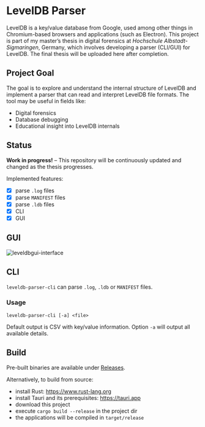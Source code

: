 # LevelDB Parser
LevelDB is a key/value database from Google, used among other things in Chromium-based browsers and applications (such as Electron). This project is part of my master’s thesis in digital forensics at *Hochschule Albstadt-Sigmaringen*, Germany, which involves developing a parser (CLI/GUI) for LevelDB. The final thesis will be uploaded here after completion.

## Project Goal

The goal is to explore and understand the internal structure of LevelDB and implement a parser that can read and interpret LevelDB file formats. The tool may be useful in fields like:

- Digital forensics
- Database debugging
- Educational insight into LevelDB internals


## Status

**Work in progress!** – This repository will be continuously updated and changed as the thesis progresses.


Implemented features:

- [x] parse `.log` files
- [x] parse `MANIFEST` files
- [x] parse `.ldb` files
- [x] CLI
- [x] GUI

## GUI
<img alt="leveldbgui-interface" src="https://github.com/user-attachments/assets/2636cebe-46da-455e-aeca-94a34e35eca1" />

## CLI
`leveldb-parser-cli` can parse `.log`, `.ldb` or `MANIFEST` files. 

### Usage
`leveldb-parser-cli [-a] <file>`

Default output is CSV with key/value information. Option `-a` will output all available details.

## Build
Pre-built binaries are available under [Releases](https://github.com/huebicode/leveldb-parser/releases).

Alternatively, to build from source:
- install Rust: https://www.rust-lang.org
- install Tauri and its prerequisites: https://tauri.app
- download this project
- execute `cargo build --release` in the project dir
- the applications will be compiled in `target/release`
